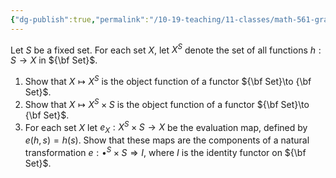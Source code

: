 ```yaml
---
{"dg-publish":true,"permalink":"/10-19-teaching/11-classes/math-561-graduate-algebra/exercises/the-evaluation-map/","updated":"2024-10-07T13:02:29-07:00"}
---
```


Let $S$ be a fixed set. For each set $X$, let $X^S$ denote the set of all functions $h:S\to X$ in ${\bf Set}$.
1. Show that $X\mapsto X^S$ is the object function of a functor ${\bf Set}\to {\bf Set}$.
2. Show that $X\mapsto X^S\times S$ is the object function of a functor ${\bf Set}\to {\bf Set}$.
3. For each set $X$ let $e_X:X^S\times S\to X$ be the evaluation map, defined by $e(h,s)=h(s)$. Show that these maps are the components of a natural transformation $e:\bullet^S\times S\Rightarrow I$, where $I$ is the identity functor on ${\bf Set}$.